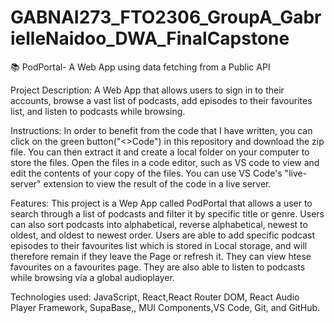# GABNAI273_FTO2306_GroupA_GabrielleNaidoo_DWA_FinalCapstone
📚 PodPortal- A Web App using data fetching from a Public API

Project Description: A Web App that allows users to sign in to their accounts, browse a vast list of podcasts, add episodes to their favourites list, and listen to podcasts while browsing.

Instructions: In order to benefit from the code that I have written, you can click on the green button("<>Code") in this repository and download the zip file. You can then extract it and create a local folder on your computer to store the files. Open the files in a code editor, such as VS code to view and edit the contents of your copy of the files. You can use VS Code's "live-server" extension to view the result of the code in a live server.

Features: This project is a Wep App called PodPortal that allows a user to search through a list of podcasts and filter it by specific title or genre. Users can also sort podcasts into alphabetical, reverse alphabetical, newest to oldest, and oldest to newest order. Users are able to add specific podcast episodes to their favourites list which is stored in Local storage, and will therefore remain if they leave the Page or refresh it. They can view htese favourites on a favourites page. They are also able to listen to podcasts while browsing via a global audioplayer. 

Technologies used: JavaScript, React,React Router DOM, React Audio Player Framework, SupaBase,, MUI Components,VS Code, Git, and GitHub.
